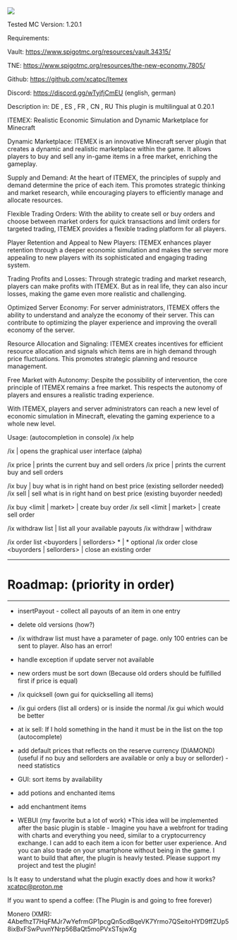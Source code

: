 <img src="https://ipfs.ome.sh/ipfs/QmPw8fp7VYfC1dx3RMpg6Be97wtmj8ZhsYtVHaeKiZF4hK">

Tested MC Version: 1.20.1

Requirements:

Vault: https://www.spigotmc.org/resources/vault.34315/

TNE: https://www.spigotmc.org/resources/the-new-economy.7805/


Github: https://github.com/xcatpc/Itemex

Discord: https://discord.gg/wTyjfjCmEU (english, german)

Description in: DE , ES , FR , CN , RU
This plugin is multilingual at 0.20.1

ITEMEX: Realistic Economic Simulation and Dynamic Marketplace for Minecraft​

Dynamic Marketplace: ITEMEX is an innovative Minecraft server plugin that creates a dynamic and realistic marketplace within the game. It allows players to buy and sell any in-game items in a free market, enriching the gameplay.

Supply and Demand: At the heart of ITEMEX, the principles of supply and demand determine the price of each item. This promotes strategic thinking and market research, while encouraging players to efficiently manage and allocate resources.

Flexible Trading Orders: With the ability to create sell or buy orders and choose between market orders for quick transactions and limit orders for targeted trading, ITEMEX provides a flexible trading platform for all players.

Player Retention and Appeal to New Players: ITEMEX enhances player retention through a deeper economic simulation and makes the server more appealing to new players with its sophisticated and engaging trading system.

Trading Profits and Losses: Through strategic trading and market research, players can make profits with ITEMEX. But as in real life, they can also incur losses, making the game even more realistic and challenging.

Optimized Server Economy: For server administrators, ITEMEX offers the ability to understand and analyze the economy of their server. This can contribute to optimizing the player experience and improving the overall economy of the server.

Resource Allocation and Signaling: ITEMEX creates incentives for efficient resource allocation and signals which items are in high demand through price fluctuations. This promotes strategic planning and resource management.

Free Market with Autonomy: Despite the possibility of intervention, the core principle of ITEMEX remains a free market. This respects the autonomy of players and ensures a realistic trading experience.

With ITEMEX, players and server administrators can reach a new level of economic simulation in Minecraft, elevating the gaming experience to a whole new level.

Usage: (autocompletion in console)
/ix help

/ix | opens the graphical user interface (alpha)

/ix price | prints the current buy and sell orders
/ix price <itemid> | prints the current buy and sell orders

/ix buy | buy what is in right hand on best price (existing sellorder needed)
/ix sell | sell what is in right hand on best price (existing buyorder needed)

/ix buy <itemname> <amount> <limit | market> <price> | create buy order
/ix sell <itemname> <amount> <limit | market> <price> | create sell order

/ix withdraw list | list all your available payouts
/ix withdraw <itemname> <amount> | withdraw

/ix order list <buyorders | sellorders> *<itemid> | * optional
/ix order close <buyorders | sellorders> <order id> | close an existing order

----------------------------------------------
# Roadmap: (priority in order) #
----------------------------------------------

- insertPayout - collect all payouts of an item in one entry
- delete old versions (how?)
- /ix withdraw list must have a parameter of page. only 100 entries can be sent to player. Also has an error!
- handle exception if update server not available
- new orders must be sort down (Because old orders should be fulfilled first if price is equal)
- /ix quicksell (own gui for quickselling all items)
- /ix gui orders (list all orders) or is inside the normal /ix gui which would be better
- at ix sell: If I hold something in the hand it must be in the list on the top (autocomplete)
- add default prices that reflects on the reserve currency (DIAMOND) (useful if no buy and sellorders are available or only a buy or sellorder) - need statistics
- GUI: sort items by availability
- add potions and enchanted items
- add enchantment items


- WEBUI (my favorite but a lot of work)
*This idea will be implemented after the basic plugin is stable -
Imagine you have a webfront for trading with charts and everything you need, similar to a cryptocurrency exchange. I can add to each item a icon for better user experience. And you can also trade on your smartphone without being in the game. I want to build that after, the plugin is heavly tested. Please support my project and test the plugin!


Is It easy to understand what the plugin exactly does and how it works? xcatpc@proton.me

If you want to spend a coffee: (The Plugin is and going to free forever)

Monero (XMR):
4AbefhzT7HqFMJr7wYefrmGP1pcgQn5cdBqeVK7Yrmo7QSeitoHYD9ffZUp58ixBxFSwPuvnYNrp56BaQt5moPVxSTsjwXg
